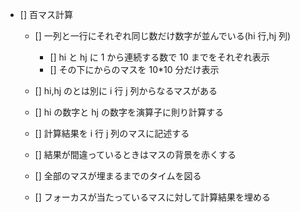 - [] 百マス計算

  - [] 一列と一行にそれぞれ同じ数だけ数字が並んでいる(hi 行,hj 列)

    - [] hi と hj に 1 から連続する数で 10 までをそれぞれ表示
    - [] その下にからのマスを 10\*10 分だけ表示

  - [] hi,hj のとは別に i 行 j 列からなるマスがある
  - [] hi の数字と hj の数字を演算子に則り計算する
  - [] 計算結果を i 行 j 列のマスに記述する
  - [] 結果が間違っているときはマスの背景を赤くする
  - [] 全部のマスが埋まるまでのタイムを図る
  - [] フォーカスが当たっているマスに対して計算結果を埋める
